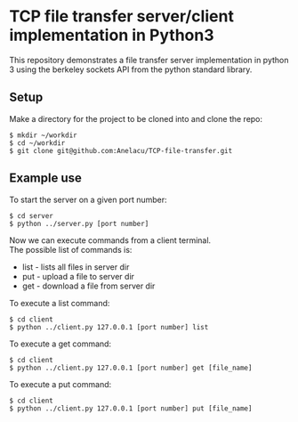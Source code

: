 # TCP file transfer server/client implementation in Python3

This repository demonstrates a file transfer server implementation in python 3 using the berkeley sockets API from the python standard library. <br>

## Setup

Make a directory for the project to be cloned into and clone the repo:
```shell
$ mkdir ~/workdir
$ cd ~/workdir 
$ git clone git@github.com:Anelacu/TCP-file-transfer.git
```

## Example use

To start the server on a given port number: 
```shell
$ cd server
$ python ../server.py [port number]
```
Now we can execute commands from a client terminal. <br>
The possible list of commands is:

- list - lists all files in server dir
- put - upload a file to server dir
- get - download a file from server dir

To execute a list command: 
```shell
$ cd client
$ python ../client.py 127.0.0.1 [port number] list
```

To execute a get command:
```shell
$ cd client 
$ python ../client.py 127.0.0.1 [port number] get [file_name]
```

To execute a put command:
```shell
$ cd client 
$ python ../client.py 127.0.0.1 [port number] put [file_name]
```